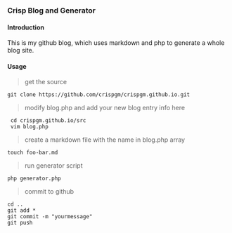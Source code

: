 ### Crisp Blog and Generator

#### Introduction

This is my github blog, which uses markdown and php to generate a whole blog site.

#### Usage

> get the source

    git clone https://github.com/crispgm/crispgm.github.io.git

> modify blog.php and add your new blog entry info here

     cd crispgm.github.io/src  
     vim blog.php

> create a markdown file with the name in blog.php array
    
    touch foo-bar.md

> run generator script

    php generator.php

> commit to github

    cd ..  
    git add *  
    git commit -m "yourmessage"  
    git push
